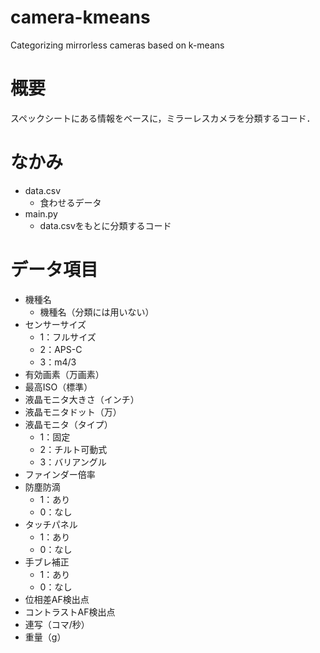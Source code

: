 # camera-kmeans
Categorizing mirrorless cameras based on k-means

# 概要
スペックシートにある情報をベースに，ミラーレスカメラを分類するコード．

# なかみ
- data.csv
    - 食わせるデータ
- main.py
    - data.csvをもとに分類するコード

# データ項目
- 機種名
    - 機種名（分類には用いない）
- センサーサイズ
    - 1：フルサイズ
    - 2：APS-C
    - 3：m4/3
- 有効画素（万画素）
- 最高ISO（標準）
- 液晶モニタ大きさ（インチ）
- 液晶モニタドット（万）
- 液晶モニタ（タイプ）
    - 1：固定
    - 2：チルト可動式
    - 3：バリアングル
- ファインダー倍率
- 防塵防滴
    - 1：あり
    - 0：なし
- タッチパネル
    - 1：あり
    - 0：なし
- 手ブレ補正
    - 1：あり
    - 0：なし
- 位相差AF検出点
- コントラストAF検出点
- 連写（コマ/秒）
- 重量（g）
